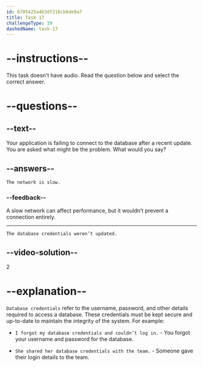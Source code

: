 ```yaml
---
id: 6705425a4b3df216cb6de9a7
title: Task 17
challengeType: 19
dashedName: task-17
---
```


<!-- SPEAKING -->

# --instructions--

This task doesn't have audio. Read the question below and select the correct answer.

# --questions--

## --text--

Your application is failing to connect to the database after a recent update. You are asked what might be the problem. What would you say?

## --answers--

`The network is slow.`

### --feedback--

A slow network can affect performance, but it wouldn’t prevent a connection entirely.

---

`The database credentials weren’t updated.`

## --video-solution--

2

# --explanation--

`Database credentials` refer to the username, password, and other details required to access a database. These credentials must be kept secure and up-to-date to maintain the integrity of the system. For example:

- `I forgot my database credentials and couldn’t log in.` - You forgot your username and password for the database.

- `She shared her database credentials with the team.` - Someone gave their login details to the team.
